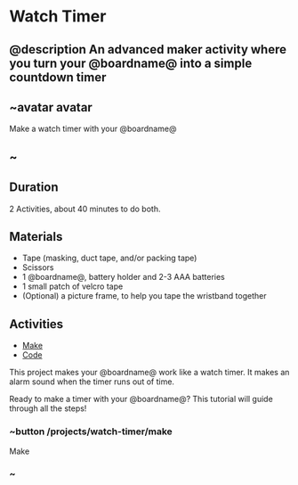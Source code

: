 # Watch Timer

## @description An advanced maker activity where you turn your @boardname@ into a simple countdown timer

## ~avatar avatar

Make a watch timer with your @boardname@

## ~

## Duration

2 Activities, about 40 minutes to do both.

## Materials

* Tape (masking, duct tape, and/or packing tape)
* Scissors
* 1 @boardname@, battery holder and 2-3 AAA batteries
* 1 small patch of velcro tape
* (Optional) a picture frame, to help you tape the wristband together

## Activities

* [Make](/projects/watch-timer/make)
* [Code](/projects/watch-timer/code)

This project makes your @boardname@ work like a watch timer. It makes an alarm sound when the timer runs out of time.

Ready to make a timer with your @boardname@? This tutorial will guide through all the steps!

### ~button /projects/watch-timer/make

Make

### ~